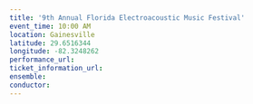 ```yaml
---
title: '9th Annual Florida Electroacoustic Music Festival'
event_time: 10:00 AM
location: Gainesville
latitude: 29.6516344
longitude: -82.3248262
performance_url:
ticket_information_url:
ensemble:
conductor:
---
```

